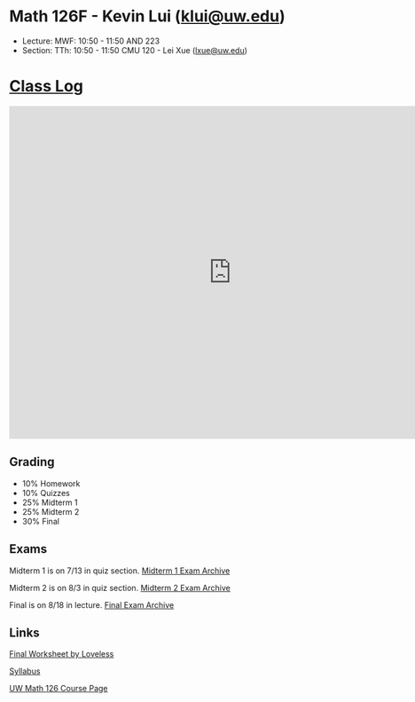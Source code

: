 # Math 126F - Kevin Lui (<klui@uw.edu>)


* Lecture: MWF: 10:50 - 11:50 AND 223
* Section: TTh: 10:50 - 11:50 CMU 120 - Lei Xue (<lxue@uw.edu>)

# [Class Log](./log)

<iframe src="https://calendar.google.com/calendar/embed?src=uw.edu_rm34fm4aian2g31d0d6tufq6e8%40group.calendar.google.com&bgcolor=%23EEEEEE&&ctz=America/Los_Angeles" style="border: 0" width="800" height="600" frameborder="0" scrolling="no"></iframe>

## Grading

* 10% Homework
* 10% Quizzes
* 25% Midterm 1
* 25% Midterm 2
* 30% Final

## Exams

Midterm 1 is on 7/13 in quiz section.
[Midterm 1 Exam Archive](https://sites.math.washington.edu/~m126/midterms/midterm1.php)

Midterm 2 is on 8/3 in quiz section.
[Midterm 2 Exam Archive](https://sites.math.washington.edu/~m126/midterms/midterm2.php)

Final is on 8/18 in lecture.
[Final Exam Archive](https://sites.math.washington.edu/~m126/finals/final.php)

## Links

[Final Worksheet by
Loveless](https://sites.math.washington.edu/~aloveles/Math126Spring2017/lastworksheet.pdf)

[Syllabus](syllabus.pdf)

[UW Math 126 Course Page](https://sites.math.washington.edu/~m126/)
